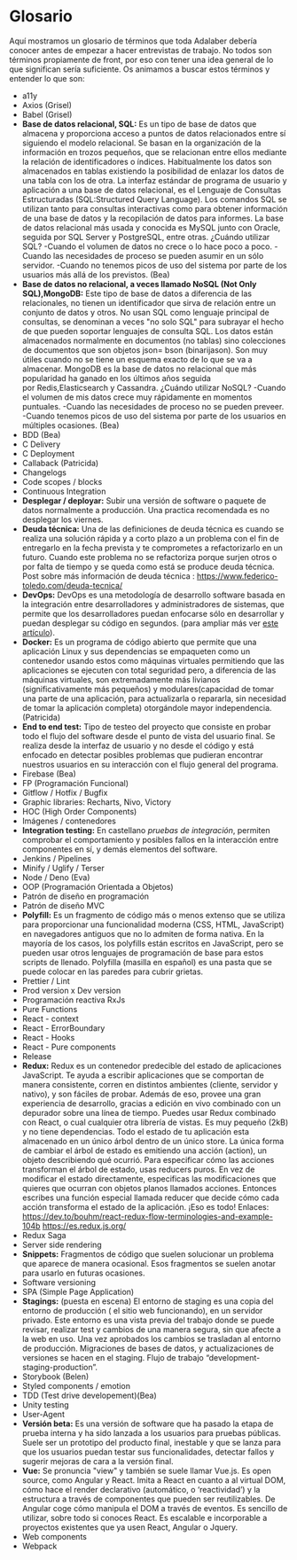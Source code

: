 # Glosario
Aquí mostramos un glosario de términos que toda Adalaber debería conocer antes de empezar a hacer entrevistas de trabajo. No todos son términos propiamente de front, por eso con tener una idea general de lo que significan sería suficiente. Os animamos a buscar estos términos y entender lo que son:

- a11y
- Axios (Grisel)
- Babel (Grisel)
- **Base de datos relacional, SQL:** Es un tipo de base de datos que almacena y proporciona acceso a puntos de datos relacionados entre sí siguiendo el modelo relacional. Se basan en la organización de la información en trozos pequeños, que se relacionan entre ellos mediante la relación de identificadores o índices. Habitualmente los datos son almacenados en tablas existiendo la posibilidad de enlazar los datos de una tabla con los de otra.
La interfaz estándar de programa de usuario y aplicación a una base de datos relacional, es el Lenguaje de Consultas Estructuradas (SQL:Structured Query Language). Los comandos SQL se utilizan tanto para consultas interactivas como para obtener información de una base de datos y la recopilación de datos para informes.
La base de datos relacional más usada y conocida es MySQL junto con Oracle, seguida por SQL Server y PostgreSQL, entre otras.
¿Cuándo utilizar SQL?
-Cuando el volumen de datos no crece o lo hace poco a poco.
-Cuando las necesidades de proceso se pueden asumir en un sólo servidor.
-Cuando no tenemos picos de uso del sistema por parte de los usuarios más allá de los previstos. (Bea)
- **Base de datos no relacional, a veces llamado NoSQL (Not Only SQL),MongoDB:** Este tipo de base de datos a diferencia de las relacionales, no tienen un identificador que sirva de relación entre un conjunto de datos y otros. No usan SQL como lenguaje principal de consultas, se denominan a veces "no solo SQL" para subrayar el hecho de que pueden soportar lenguajes de consulta SQL. Los datos están almacenados normalmente en documentos (no tablas) sino colecciones de documentos que son objetos json= bson (binarijason). Son muy útiles cuando no se tiene un esquema exacto de lo que se va a almacenar.
MongoDB es la base de datos no relacional que  más popularidad ha ganado en los últimos años seguida por Redis,Elasticsearch y Cassandra.
¿Cuándo utilizar NoSQL?
-Cuando el volumen de mis datos crece muy rápidamente en momentos puntuales.
-Cuando las necesidades de proceso no se pueden preveer.
-Cuando tenemos picos de uso del sistema por parte de los usuarios en múltiples ocasiones. (Bea)
- BDD (Bea)
- C Delivery
- C Deployment
- Callaback (Patricida)
- Changelogs
- Code scopes / blocks
- Continuous Integration
- **Desplegar / deployar:** Subir una versión de software o paquete de datos normalmente a producción. Una practica recomendada es no desplegar los viernes.
- **Deuda técnica:** Una de las definiciones de deuda técnica es cuando se realiza una solución rápida y a corto plazo a un problema
con el fin de entregarlo en la fecha prevista  y te comprometes a refactorizarlo en un futuro. Cuando este problema no se refactoriza
porque surjen otros o por falta de tiempo y se queda como está se produce deuda técnica. Post sobre más información de deuda técnica : https://www.federico-toledo.com/deuda-tecnica/
- **DevOps:** DevOps es una metodología de desarrollo software basada en la integración entre desarrolladores y administradores de sistemas, que permite que los desarrolladores puedan enfocarse sólo en desarrollar y puedan desplegar su código en segundos. (para ampliar más ver [este artículo](https://www.paradigmadigital.com/techbiz/que-es-devops-y-sobre-todo-que-no-es-devops/)).
- **Docker:** Es un programa de código abierto que permite que una aplicación Linux y sus dependencias se empaqueten como un contenedor usando estos como máquinas virtuales permitiendo que las aplicaciones se ejecuten con total seguridad pero, a diferencia de las máquinas virtuales, son extremadamente más livianos (significativamente más pequeños) y modulares(capacidad de tomar una parte de una aplicación, para actualizarla o repararla, sin necesidad de tomar la aplicación completa) otorgándole mayor independencia.(Patricida)
- **End to end test:** Tipo de testeo del proyecto que consiste en probar todo el flujo del software desde el punto de vista del usuario final. Se realiza desde la interfaz de usuario y no desde el código y está enfocado en detectar posibles problemas que pudieran encontrar nuestros usuarios en su interacción con el flujo general del programa.
- Firebase (Bea)
- FP (Programación Funcional)
- Gitflow / Hotfix / Bugfix
- Graphic libraries: Recharts, Nivo, Victory
- HOC (High Order Components)
- Imágenes / contenedores
- **Integration testing:** En castellano *pruebas de integración*, permiten comprobar el comportamiento y posibles fallos en la interacción entre componentes en sí, y demás elementos del software.
- Jenkins / Pipelines
- Minify / Uglify / Terser
- Node / Deno (Eva)
- OOP (Programación Orientada a Objetos)
- Patrón de diseño en programación
- Patrón de diseño MVC
- **Polyfill:** Es un fragmento de código más o menos extenso que se utiliza para proporcionar una funcionalidad moderna (CSS, HTML, JavaScript) en navegadores antiguos que no lo admiten de forma nativa. En la mayoría de los casos, los polyfills están escritos en JavaScript, pero se pueden usar otros lenguajes de programación de base para estos scripts de llenado. Polyfilla (masilla en español) es una pasta que se puede colocar en las paredes para cubrir grietas. 
- Prettier / Lint
- Prod version x Dev version
- Programación reactiva RxJs
- Pure Functions
- React - context
- React - ErrorBoundary
- React - Hooks
- React - Pure components
- Release
- **Redux:** Redux es un contenedor predecible del estado de aplicaciones JavaScript. Te ayuda a escribir aplicaciones que se comportan de manera consistente, corren en distintos ambientes (cliente, servidor y nativo), y son fáciles de probar. Además de eso, provee una gran experiencia de desarrollo, gracias a edición en vivo combinado con un depurador sobre una línea de tiempo. Puedes usar Redux combinado con React, o cual cualquier otra librería de vistas. Es muy pequeño (2kB) y no tiene dependencias.
Todo el estado de tu aplicación esta almacenado en un único árbol dentro de un único store. La única forma de cambiar el árbol de estado es emitiendo una acción (action), un objeto describiendo qué ocurrió.
Para especificar cómo las acciones transforman el árbol de estado, usas reducers puros.
En vez de modificar el estado directamente, especificas las modificaciones que quieres que ocurran con objetos planos llamados acciones. Entonces escribes una función especial llamada reducer que decide cómo cada acción transforma el estado de la aplicación.
¡Eso es todo! 
Enlaces: 
https://dev.to/bouhm/react-redux-flow-terminologies-and-example-104b 
https://es.redux.js.org/
- Redux Saga
- Server side rendering
- **Snippets:** Fragmentos de código que suelen solucionar un problema que aparece de manera ocasional. Esos fragmentos se suelen anotar 
para usarlo en futuras ocasiones.
- Software versioning
- SPA (Simple Page Application)
- **Stagings:** (puesta en escena) El entorno de staging es una copia del entorno de producción ( el sitio web funcionando), en un servidor privado. Este entorno es una vista previa del trabajo donde se puede revisar, realizar test y cambios de una manera segura, sin que afecte a la web en uso.  Una vez aprobados los cambios se trasladan al entorno de producción. Migraciones de bases de datos, y actualizaciones de versiones se hacen en el staging. Flujo de trabajo “development-staging-production”.
- Storybook (Belen)
- Styled components / emotion
- TDD (Test drive developement)(Bea)
- Unity testing
- User-Agent
- **Versión beta:** Es una versión de software que ha pasado la etapa de prueba interna y ha sido lanzada a los usuarios para pruebas públicas. Suele ser un prototipo del producto final, inestable y que se lanza para que los usuarios puedan testar sus funcionalidades, detectar fallos y sugerir mejoras de cara a la versión final. 
- **Vue:** Se pronuncia "view" y también se suele llamar Vue.js. Es open source, como Angular y React. Imita a React en cuanto a al virtual DOM, cómo hace el render declarativo (automático, o ‘reactividad’) y la estructura a través de componentes que pueden ser reutilizables. De Angular coge cómo manipula el DOM a través de eventos. Es sencillo de utilizar, sobre todo si conoces React. Es escalable e incorporable a proyectos existentes que ya usen React, Angular o Jquery.
- Web components
- Webpack





